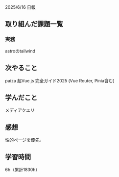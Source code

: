 2025/6/16 日報
## 取り組んだ課題一覧


### 実務
astroのtailwind


## 次やること
paiza
超Vue.js 完全ガイド2025 (Vue Router, Pinia含む)


## 学んだこと
メディアクエリ


## 感想
性的ページを優先。


## 学習時間
6h（累計1830h）
